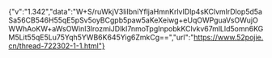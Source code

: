 {"v":"1.342","data":"W+S/ruWkjV3liIbniYfljaHmnKrlvIDlp4sKClvmlrDlop5d5aSa56CB546H55qE5pSv5oyBCgpb5paw5aKeXeiwg+eUqOWPguaVsOWujOWWhAoKW+aWsOWinl3lrozmiJDlkI7nmoTpgInpobkKClvkv67mlLld5omn6KGM5Lit55qE5Lu75Yqh5YWB6K645Yig6ZmkCg==","url":"https://www.52pojie.cn/thread-722302-1-1.html"}
